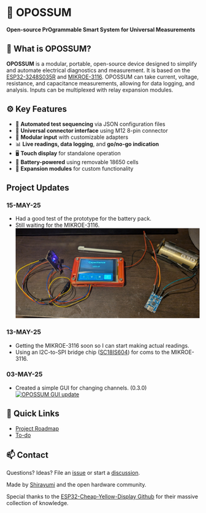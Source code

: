 # 🦝 OPOSSUM
**Open-source PrOgrammable Smart System for Universal Measurements**

<!--------------------------------------------------------------------------->
## 📌 What is OPOSSUM?

**OPOSSUM** is a modular, portable, open-source device designed to simplify and automate electrical diagnostics and measurement. It is based on the [ESP32-3248S035R](https://github.com/witnessmenow/ESP32-Cheap-Yellow-Display) and [MIKROE-3116](/OUTSIDE_DOCUMENTATION/Multimeter_Click/Multimeter_Click_MIKROE-3116.pdf). OPOSSUM can take current, voltage, resistance, and capacitance measurements, allowing for data logging, and analysis. Inputs can be multiplexed with relay expansion modules.

<!--------------------------------------------------------------------------->
## ⚙️ Key Features

- 🔄 **Automated test sequencing** via JSON configuration files
- 🔌 **Universal connector interface** using M12 8-pin connector
- 🔧 **Modular input** with customizable adapters
- 📊 **Live readings, data logging**, and **go/no-go indication**
- 🖥️ **Touch display** for standalone operation
- 🔋 **Battery-powered** using removable 18650 cells
- 🧩 **Expansion modules** for custom functionality

<!--------------------------------------------------------------------------->
## Project Updates

### 15-MAY-25
- Had a good test of the prototype for the battery pack.
- Still waiting for the MIKROE-3116.
![Battery_pack_prototype](/pictures/Battery_pack_prototype.jpg)

### 13-MAY-25
- Getting the MIKROE-3116 soon so I can start making actual readings.
- Using an I2C-to-SPI bridge chip ([SC18IS604](OUTSIDE_DOCUMENTATION/SC18IS604/SC18IS604.pdf)) for coms to the MIKROE-3116.

### 03-MAY-25
- Created a simple GUI for changing channels. (0.3.0) <br>
[![OPOSSUM GUI update](https://img.youtube.com/vi/N5y217l4g18/0.jpg)](https://www.youtube.com/watch?v=N5y217l4g18)

<!--------------------------------------------------------------------------->
## 🔗 Quick Links
- [Project Roadmap](/roadmap.md)
- [To-do](/docs/to-do.md)

<!--------------------------------------------------------------------------->
## 📫 Contact
Questions? Ideas? File an [issue](https://github.com/Shirayumi/OPOSSUM/issues) or start a [discussion](https://github.com/Shirayumi/OPOSSUM/discussions).
 

Made by [Shirayumi](https://github.com/Shirayumi) and the open hardware community.


Special thanks to the [ESP32-Cheap-Yellow-Display Github](https://github.com/witnessmenow/ESP32-Cheap-Yellow-Display) for their massive collection of knowledge.
